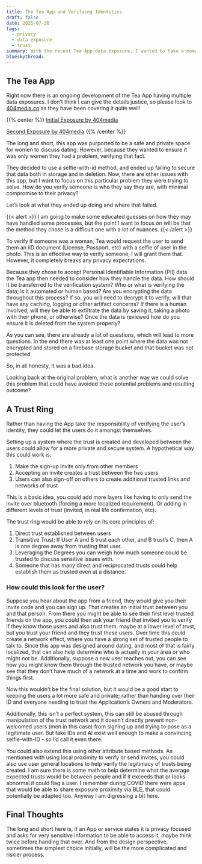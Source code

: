 ```yaml
---
title: The Tea App and Verifying Identities
draft: false
date: 2025-07-30
tags:
  - privacy
  - data exposure
  - trust
summary: With the recent Tea App data exposure, I wanted to take a moment to think about the choices on how to verify user identities.
blueskythread: 
---
```

## The Tea App

Right now there is an ongoing development of the Tea App having multiple data exposures. I don’t think I can give the details justice, so please look to [404media.co](https://www.404media.co?ref=ryanpmeyer.eu) as they have been covering it quite well!

{{% center %}}
[Initial Exposure by 404media](https://www.404media.co/women-dating-safety-app-tea-breached-users-ids-posted-to-4chan/?ref=ryapmeyer.eu) 

[Second Exposure by 404media](https://www.404media.co/a-second-tea-breach-reveals-users-dms-about-abortions-and-cheating/?ref=ryanpmeyer.eu) 
{{% /center %}}

The long and short, this app was purported to be a safe and private space for women to discuss dating. However, because they wanted to ensure it was only women they had a problem, verifying that fact. 

They decided to use a selfie-with-id method, and ended up failing to secure that data both in storage and in deletion. Now, there are other issues with this app, but I want to focus on this particular problem they were trying to solve. How do you verify someone is who they say they are, with minimal compromise to their privacy?

Let’s look at what they ended up doing and where that failed. 

{{< alert >}}
I am going to make some educated guesses on how they may have handled some processes, but the point I want to focus on will be that the method they chose is a difficult one with a lot of nuances. 
{{< /alert >}}

To verify if someone was a woman, Tea would request the user to send them an iID document (License, Passport, etc) with a selfie of user in the photo. This is an effective way to verify someone, I will grant them that. However, it completely breaks any privacy expectations. 

Because they chose to accept Personal Identifiable Information (PII) data the Tea app then needed to consider how they handle the data. How should it be transferred to the verification system? Who or what is verifying the data; is it automated or human based? Are you encrypting the data throughout this process? If so, you will need to decrypt it to verify, will that have any caching, logging or other artifact concerns? If there is a human involved, will they be able to exfiltrate the data by saving it, taking a photo with their phone, or otherwise? Once the data is reviewed how do you ensure it is deleted from the system properly?

As you can see, there are already a lot of questions, which will lead to more questions. In the end there was at least one point where the data was not encrypted and stored on a firebase storage bucket and that bucket was not protected. 

So, in all honesty, it was a bad idea.

Looking back at the original problem, what is another way we could solve this problem that could have avoided these potential problems and resulting outcome?

## A Trust Ring

Rather than having the App take the responsibility of verifying the user’s identity, they could let the users do it amongst themselves.

Setting up a system where the trust is created and developed between the users could allow for a more private and secure system. A hypothetical way this could work is:
1. Make the sign-up invite only from other members
2. Accepting an invite creates a trust between the two users
3. Users can also sign-off on others to create additional trusted links and networks of trust

This is a basic idea, you could add more layers like having to only send the invite over bluetooth (forcing a more localized requirement). Or adding in different levels of trust (invited, in real life confirmation, etc).

The trust ring would be able to rely on its core principles of:
1. Direct trust established between users
2. Transitive Trust: If User A and B trust each other, and B trust’s C, then A is one degree away from trusting that user.
3. Leveraging the Degrees you can weigh how much someone could be trusted to discuss sensitive issues with.
4. Someone that has many direct and reciprocated trusts could help establish them as trusted even at a distance.

### How could this look for the user?

Suppose you hear about the app from a friend, they would give you their invite code and you can sign up. That creates an initial trust between you and that person. From there you might be able to see their first level trusted friends on the app, you could then ask your friend that invited you to verify if they know those users and also trust them, maybe at a lower level of trust, but you trust your friend and they trust these users. Over time this could create a network effect, where you have a strong set of trusted people to talk to. Since this app was designed around dating, and most of that is fairly localized, that can also help determine who is actually in your area or who might not be. Additionally, suppose a new user reaches out, you can see how you might know them through the trusted network you have, or maybe see that they don’t have much of a network at a time and work to confirm things first.

Now this wouldn’t be the final solution, but it would be a good start to keeping the users a lot more safe and private; rather than handing over their ID and everyone needing to trust the Application’s Owners and Moderators.

Additionally, this isn’t a perfect system, this can still be abused through manipulation of the trust network and it doesn’t directly prevent non-welcomed users (men in this case) from signing up and trying to pose as a legitimate user. But fake IDs and AI exist well enough to make a convincing selfie-with-ID - so I’d call it even there. 

You could also extend this using other attribute based methods. As mentioned with using local proximity to verify or send invites, you could also use user general locations to help verify the legitimacy of trusts being created. I am sure there is some math to help determine what the average expected trusts would be between people and if it exceeds that or looks abnormal it could flag a user. I remember during COVID there were apps that would be able to share exposure proximity via BLE, that could potentially be adapted too. Anyway I am digressing a bit here.

## Final Thoughts

The long and short here is, if an App or service states it is privacy focused and asks for very sensitive information to be able to access it, maybe think twice before handing that over. And from the design perspective, sometimes the simplest choice initially, will be the more complicated and riskier process. 
